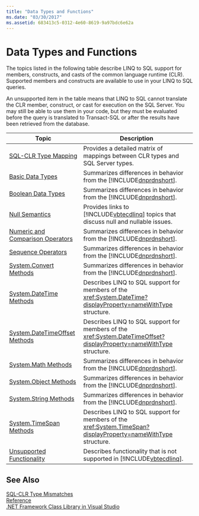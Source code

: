 ```yaml
---
title: "Data Types and Functions"
ms.date: "03/30/2017"
ms.assetid: 683413c5-0312-4e60-8619-9a97bdc6e62a
---
```

# Data Types and Functions
The topics listed in the following table describe LINQ to SQL support for members, constructs, and casts of the common language runtime (CLR). Supported members and constructs are available to use in your LINQ to SQL queries.  

 An unsupported item in the table means that LINQ to SQL cannot translate the CLR member, construct, or cast for execution on the SQL Server. You may still be able to use them in your code, but they must be evaluated before the query is translated to Transact-SQL or after the results have been retrieved from the database.  


|                                                             Topic                                                             |                                                             Description                                                             |
|-------------------------------------------------------------------------------------------------------------------------------|-------------------------------------------------------------------------------------------------------------------------------------|
|             [SQL-CLR Type Mapping](../../../../../../docs/framework/data/adonet/sql/linq/sql-clr-type-mapping.md)             |                           Provides a detailed matrix of mappings between CLR types and SQL Server types.                            |
|                 [Basic Data Types](../../../../../../docs/framework/data/adonet/sql/linq/basic-data-types.md)                 |         Summarizes differences in behavior from the [!INCLUDE[dnprdnshort](../../../../../../includes/dnprdnshort-md.md)].          |
|               [Boolean Data Types](../../../../../../docs/framework/data/adonet/sql/linq/boolean-data-types.md)               |         Summarizes differences in behavior from the [!INCLUDE[dnprdnshort](../../../../../../includes/dnprdnshort-md.md)].          |
|                   [Null Semantics](../../../../../../docs/framework/data/adonet/sql/linq/null-semantics.md)                   | Provides links to [!INCLUDE[vbtecdlinq](../../../../../../includes/vbtecdlinq-md.md)] topics that discuss null and nullable issues. |
| [Numeric and Comparison Operators](../../../../../../docs/framework/data/adonet/sql/linq/numeric-and-comparison-operators.md) |         Summarizes differences in behavior from the [!INCLUDE[dnprdnshort](../../../../../../includes/dnprdnshort-md.md)].          |
|               [Sequence Operators](../../../../../../docs/framework/data/adonet/sql/linq/sequence-operators.md)               |         Summarizes differences in behavior from the [!INCLUDE[dnprdnshort](../../../../../../includes/dnprdnshort-md.md)].          |
|           [System.Convert Methods](../../../../../../docs/framework/data/adonet/sql/linq/system-convert-methods.md)           |         Summarizes differences in behavior from the [!INCLUDE[dnprdnshort](../../../../../../includes/dnprdnshort-md.md)].          |
|          [System.DateTime Methods](../../../../../../docs/framework/data/adonet/sql/linq/system-datetime-methods.md)          |           Describes LINQ to SQL support for members of the <xref:System.DateTime?displayProperty=nameWithType> structure.           |
|    [System.DateTimeOffset Methods](../../../../../../docs/framework/data/adonet/sql/linq/system-datetimeoffset-methods.md)    |        Describes LINQ to SQL support for members of the <xref:System.DateTimeOffset?displayProperty=nameWithType> structure.        |
|              [System.Math Methods](../../../../../../docs/framework/data/adonet/sql/linq/system-math-methods.md)              |         Summarizes differences in behavior from the [!INCLUDE[dnprdnshort](../../../../../../includes/dnprdnshort-md.md)].          |
|            [System.Object Methods](../../../../../../docs/framework/data/adonet/sql/linq/system-object-methods.md)            |         Summarizes differences in behavior from the [!INCLUDE[dnprdnshort](../../../../../../includes/dnprdnshort-md.md)].          |
|            [System.String Methods](../../../../../../docs/framework/data/adonet/sql/linq/system-string-methods.md)            |         Summarizes differences in behavior from the [!INCLUDE[dnprdnshort](../../../../../../includes/dnprdnshort-md.md)].          |
|          [System.TimeSpan Methods](../../../../../../docs/framework/data/adonet/sql/linq/system-timespan-methods.md)          |           Describes LINQ to SQL support for members of the <xref:System.TimeSpan?displayProperty=nameWithType> structure.           |
|        [Unsupported Functionality](../../../../../../docs/framework/data/adonet/sql/linq/unsupported-functionality.md)        |        Describes functionality that is not supported in [!INCLUDE[vbtecdlinq](../../../../../../includes/vbtecdlinq-md.md)].        |

## See Also  
 [SQL-CLR Type Mismatches](../../../../../../docs/framework/data/adonet/sql/linq/sql-clr-type-mismatches.md)  
 [Reference](../../../../../../docs/framework/data/adonet/sql/linq/reference.md)  
 [.NET Framework Class Library in Visual Studio](http://msdn.microsoft.com/library/a03e374c-3d5c-4169-937b-49857ab273ae)
